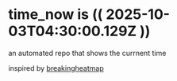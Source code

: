 # time_now is (( 2025-10-03T04:30:00.129Z ))

an automated repo that shows the currnent time

inspired by [breakingheatmap](https://github.com/breakingheatmap/breakingheatmap)